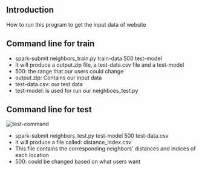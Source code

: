 ## Introduction
How to run this program to get the input data of website

## Command line for train



- spark-submit neighbors_train.py train-data 500 test-model
- It will produce a output.zip file, a test-data.csv file and a test-model
- 500: the range that our users could change
- output.zip: Contains our input data
- test-data.csv: our test data
- test-model: is used for run our neighboes_test.py

## Command line for test
![test-command](https://github.com/ziyaocui/732-project/blob/6aea74f68ef1c68c77c9c9516ab573b3fef83843/neighbors/img-folder/test-command.png)
- spark-submit neighbors_test.py test-model 500 test-data.csv
- It will produce a file called: distance_index.csv
- This file contains the corresponding neighbors' distances and indices of each location
- 500: could be changed based on what users want
